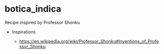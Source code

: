 # botica_indica
Recipe inspired by Professor Shonku

* Inspirations

    * https://en.wikipedia.org/wiki/Professor_Shonku#Inventions_of_Professor_Shonku
